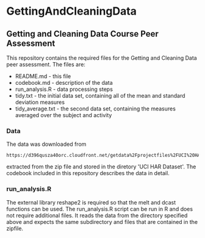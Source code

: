 GettingAndCleaningData
======================

## Getting and Cleaning Data Course Peer Assessment

This repository contains the required files for the Getting and Cleaning Data
peer assessment.  The files are:

* README.md - this file
* codebook.md - description of the data
* run_analysis.R - data processing steps
* tidy.txt - the initial data set, containing all of the mean and standard deviation measures
* tidy_average.txt - the second data set, containing the measures averaged over the subject and activity

### Data

The data was downloaded from 

	https://d396qusza40orc.cloudfront.net/getdata%2Fprojectfiles%2FUCI%20HAR%20Dataset.zip, 

extracted from the zip file and stored in the diretory 'UCI HAR Dataset'.  The codebook
included in this repository describes the data in detail.

### run_analysis.R

The external library reshape2 is required so that the melt and dcast functions can be used.
The run_analysis.R script can be run in R and does not require additional files.  It reads the
data from the directory specified above and expects the same subdirectory and files that are 
contained in the zipfile.

